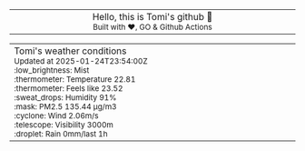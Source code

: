 
<div align="center">
<table>
<tbody>
<td align="center">
<img width="2000" height="0"><br>
Hello, this is Tomi's github 👋<br>
<sup>Built with ❤️, GO & Github Actions</sup><br>
<img width="2000" height="0">
</td>
</tbody>
</table>
</div>
<table>
<tbody>
<td align="left">
<img width="2000" height="0"><br>
Tomi's weather conditions<br>
<sup>Updated at 2025-01-24T23:54:00Z</sup><br>
<sup>:low_brightness: Mist</sup><br>
<sup>:thermometer: Temperature 22.81 </sup><br>
<sup>:thermometer: Feels like 23.52</sup><br>
<sup>:sweat_drops: Humidity 91%</sup><br>
<sup>:mask: PM2.5 135.44 μg/m3</sup><br>
<sup>:cyclone: Wind 2.06m/s </sup><br>
<sup>:telescope: Visibility 3000m </sup><br>
<sup>:droplet: Rain 0mm/last 1h </sup><br>
<img width="2000" height="0">
</td>
<td align="left">
<img width="2000" height="0"><br>
<br>
<img width="2000" height="0">
</td>
</tbody>
</table>
</div>
    